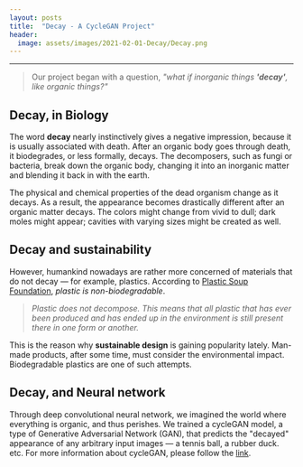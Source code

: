 ```yaml
---
layout: posts
title:  "Decay - A CycleGAN Project"
header:
  image: assets/images/2021-02-01-Decay/Decay.png
---
```

---
> Our project began with a question, *"what if inorganic things **'decay'**, like organic things?"*

## Decay, in Biology
The word **decay** nearly instinctively gives a negative impression, because it is usually associated with death. After an organic body goes through death, it biodegrades, or less formally, decays. The decomposers, such as fungi or bacteria, break down the organic body, changing it into an inorganic matter and blending it back in with the earth.

The physical and chemical properties of the dead organism change as it decays. As a result, the appearance becomes drastically different after an organic matter decays. The colors might change from vivid to dull; dark moles might appear; cavities with varying sizes might be created as well.

## Decay and sustainability
However, humankind nowadays are rather more concerned of materials that do not decay — for example, plastics. According to [Plastic Soup Foundation](https://www.plasticsoupfoundation.org/en/plastic-problem/plastic-environment/plastic-production-decomposition/), *plastic is non-biodegradable*.

> *Plastic does not decompose. This means that all plastic that has ever been produced and has ended up in the environment is still present there in one form or another.*

This is the reason why **sustainable design** is gaining popularity lately. Man-made products, after some time, must consider the environmental impact.  Biodegradable plastics are one of such attempts.

## Decay, and Neural network
Through deep convolutional neural network, we imagined the world where everything is organic, and thus perishes. We trained a cycleGAN model, a type of Generative Adversarial Network (GAN), that predicts the "decayed" appearance of any arbitrary input images — a tennis ball, a rubber duck. etc.
For more information about cycleGAN, please follow the [link](lol).
